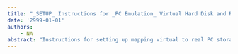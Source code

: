 ```yaml
---
title: "_SETUP_ Instructions for _PC Emulation_ Virtual Hard Disk and Real _PC_ Floppy Disk Access."
date: '2999-01-01'
authors: 
    - NA
abstract: "Instructions for setting up mapping virtual to real PC storage devices."
---
```


